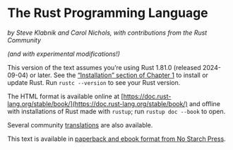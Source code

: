 # The Rust Programming Language

*by Steve Klabnik and Carol Nichols, with contributions from the Rust Community*

*(and with experimental modifications!)*

This version of the text assumes you’re using Rust 1.81.0 (released 2024-09-04)
or later. See the [“Installation” section of Chapter 1][install]<!-- ignore -->
to install or update Rust. Run `rustc --version` to see your Rust version.

The HTML format is available online at
[https://doc.rust-lang.org/stable/book/](https://doc.rust-lang.org/stable/book/)
and offline with installations of Rust made with `rustup`; run `rustup doc
--book` to open.

Several community [translations] are also available.

This text is available in [paperback and ebook format from No Starch
Press][nsprust].

[install]: ch01-01-installation.html
[editions]: appendix-05-editions.html
[nsprust]: https://nostarch.com/rust-programming-language-2nd-edition
[translations]: appendix-06-translation.html